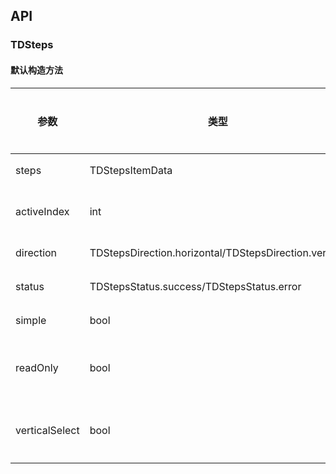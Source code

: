 ## API
### TDSteps
#### 默认构造方法

| 参数 | 类型 | 默认值 | 是否必填 | 说明        |
| --- | --- | --- | -- | --- |
| steps | TDStepsItemData |  - | 是 | 步骤条数据     |
| activeIndex | int | 0 | 否 | 当前激活步骤的索引 |
| direction | TDStepsDirection.horizontal/TDStepsDirection.vertical | TDStepsDirection.horizontal | 否 | 步骤条方向 |
| status | TDStepsStatus.success/TDStepsStatus.error | TDStepsStatus.success | 否 | 步骤条状态 |
| simple | bool | false | 否 | 是否简略模式 |
| readOnly | bool | false | 否 | 是否纯展示readOnly模式 |
| verticalSelect | bool | false | 否 | 是否是垂直自定义步骤条选择模式 |



